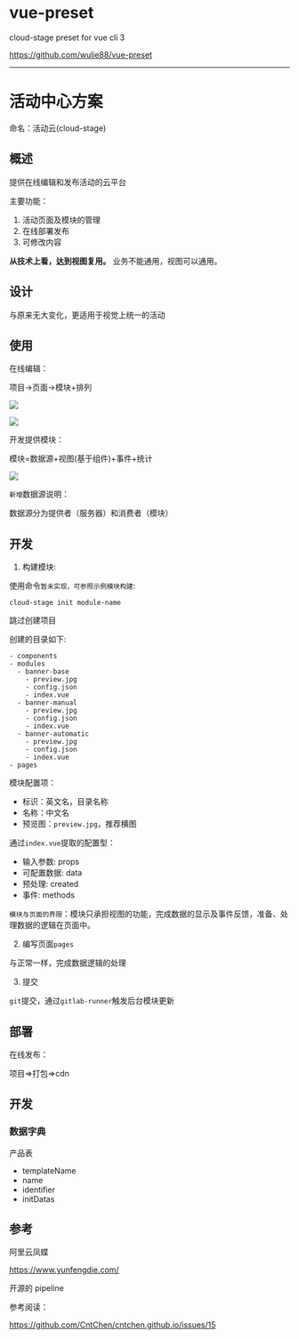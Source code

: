 # vue-preset
cloud-stage preset for vue cli 3 

https://github.com/wulie88/vue-preset

---

# 活动中心方案

命名：活动云(cloud-stage)

## 概述

提供在线编辑和发布活动的云平台

主要功能：

1. 活动页面及模块的管理
2. 在线部署发布
3. 可修改内容

**从技术上看，达到视图复用。** 业务不能通用，视图可以通用。

## 设计

与原来无大变化，更适用于视觉上统一的活动

## 使用

在线编辑：

项目->页面->模块+排列

![](https://tva1.sinaimg.cn/large/006tNbRwgy1ga44d3gqdrj30vw0qmtgm.jpg)

![](https://tva1.sinaimg.cn/large/006tNbRwgy1gafsd3i696j30tm0obwhm.jpg)

开发提供模块：

模块=数据源+视图(基于组件)+事件+统计

![](https://tva1.sinaimg.cn/large/006tNbRwgy1ga44ddrgk2j30sx0lkdpn.jpg)

`新增`数据源说明：

数据源分为提供者（服务器）和消费者（模块）

## 开发

1. 构建模块:

使用命令`暂未实现，可参照示例模块构建`: 

```
cloud-stage init module-name
```

跳过创建项目

创建的目录如下:

```
- components
- modules
  - banner-base
    - preview.jpg
    - config.json
    - index.vue
  - banner-manual
    - preview.jpg
    - config.json
    - index.vue
  - banner-automatic
    - preview.jpg
    - config.json
    - index.vue
- pages
```

模块配置项：

- 标识：英文名，目录名称
- 名称：中文名
- 预览图：`preview.jpg`，推荐横图

通过`index.vue`提取的配置型：

- 输入参数: props
- 可配置数据: data
- 预处理: created
- 事件: methods

`模块与页面的界限`：模块只承担视图的功能，完成数据的显示及事件反馈，准备、处理数据的逻辑在页面中。

2. 编写页面`pages`

与正常一样，完成数据逻辑的处理

3. 提交

`git`提交，通过`gitlab-runner`触发后台模块更新

## 部署

在线发布：

项目=>打包=>cdn

## 开发

### 数据字典

产品表

- templateName
- name
- identifier
- initDatas


## 参考

阿里云凤蝶

https://www.yunfengdie.com/

开源的 pipeline

参考阅读：

https://github.com/CntChen/cntchen.github.io/issues/15
